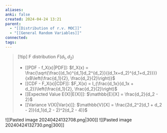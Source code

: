 ```yaml
---
aliases: 
anki: false
created: 2024-04-24 13:21
parent:
  - "[[Distribution of r.v. MOC]]"
  - "[[General Random Variables]]"
connected: 
tags: 
---
```


> [!tip] F distribution   $F(d_1, d_2)$
> - [[PDF - f_X(x)|PDF]]: $f_X(x) = \frac{\sqrt{\frac{(d_1x)^{d_1}d_2^{d_2}}{(d_1x+d_2)^{d_1+d_2}}}}{xB\left(\frac{d_1}{2}, \frac{d_2}{2}\right)}$
> - [[CDF - F_X(x)|CDF]]: $F_X(x) = I_{\frac{d_1x}{d_1x + d_2}}\left(\frac{d_1}{2}, \frac{d_2}{2}\right)$
> - [[Expected Value E(X)|E(X)]]: $\mathbb{E}[X] = \frac{d_2}{d_2 - 2}$
> - [[Variance V(X)|Var(x)]]: $\mathbb{V}[X] = \frac{2d_2^2(d_1 + d_2 - 2)}{d_1(d_2 - 2)^2(d_2 - 4)}$


![[Pasted image 20240424132708.png|300]]
![[Pasted image 20240424132730.png|300]]